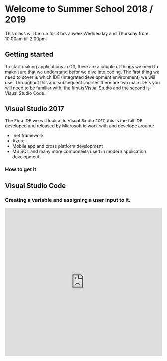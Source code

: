 # Welcome to Summer School 2018 / 2019
This class will be run for 8 hrs a week Wednesday and Thursday from 10:00am till 2:00pm.

## Getting started
To start making applications in C#, there are a couple of things we need to make sure that we understand befor we dive into coding. The first thing we need to cover is which IDE (Integrated development environment) we will use. Throughout this and subsequent courses there are two main IDE's you will need to be familiar with, the first is Visual Studio and the second is Visual Studio Code. 

## Visual Studio 2017
The First IDE we will look at is Visual Studio 2017, this is the full IDE developed and released by Microsoft to work with and develope around:
* .net framework
* Azure
* Mobile app and cross platform development
* MS SQL 
and many more components used in modern application development.
### How to get it


## Visual Studio Code

### Creating a variable and assigning a user input to it.
<iframe width="100%" height="475" src="https://dotnetfiddle.net/Widget/yMttts" frameborder="0"></iframe>
